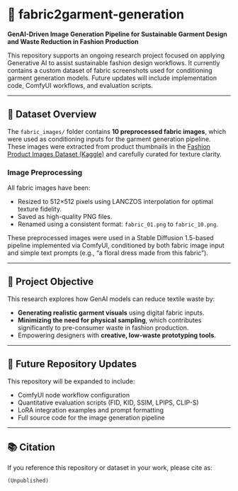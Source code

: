 # 👗 fabric2garment-generation

**GenAI-Driven Image Generation Pipeline for Sustainable Garment Design and Waste Reduction in Fashion Production**

This repository supports an ongoing research project focused on applying Generative AI to assist sustainable fashion design workflows. It currently contains a custom dataset of fabric screenshots used for conditioning garment generation models. Future updates will include implementation code, ComfyUI workflows, and evaluation scripts.

---

## 📁 Dataset Overview

The `fabric_images/` folder contains **10 preprocessed fabric images**, which were used as conditioning inputs for the garment generation pipeline. These images were extracted from product thumbnails in the [Fashion Product Images Dataset (Kaggle)](https://www.kaggle.com/datasets/paramaggarwal/fashion-product-images-dataset) and carefully curated for texture clarity.

### Image Preprocessing

All fabric images have been:
- Resized to 512×512 pixels using LANCZOS interpolation for optimal texture fidelity.
- Saved as high-quality PNG files.
- Renamed using a consistent format: `fabric_01.png` to `fabric_10.png`.

These preprocessed images were used in a Stable Diffusion 1.5-based pipeline implemented via ComfyUI, conditioned by both fabric image input and simple text prompts (e.g., “a floral dress made from this fabric”).

---

## 🎯 Project Objective

This research explores how GenAI models can reduce textile waste by:
- **Generating realistic garment visuals** using digital fabric inputs.
- **Minimizing the need for physical sampling**, which contributes significantly to pre-consumer waste in fashion production.
- Empowering designers with **creative, low-waste prototyping tools**.

---

## 🔮 Future Repository Updates

This repository will be expanded to include:
- ComfyUI node workflow configuration 
- Quantitative evaluation scripts (FID, KID, SSIM, LPIPS, CLIP-S)
- LoRA integration examples and prompt formatting
- Full source code for the image generation pipeline

---

## 📚 Citation

If you reference this repository or dataset in your work, please cite as:

```
(Unpublished)
```
